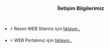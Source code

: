 ### <div align="center">İletişim Bilgilerimiz</div>  
  <br>

- ⚡ Resmi WEB Sitemiz için [tıklayın..](https://alfa200iptv.com)  
  

- ⚡ WEB Portalımız için [tıklayın..](https://w100p.com)  
